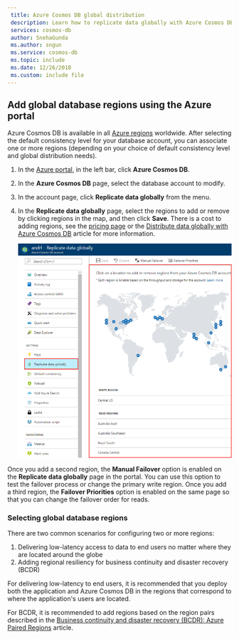 ```yaml
---
 title: Azure Cosmos DB global distribution
 description: Learn how to replicate data globally with Azure Cosmos DB in the Azure portal
 services: cosmos-db
 author: SnehaGunda
 ms.author: sngun
 ms.service: cosmos-db
 ms.topic: include
 ms.date: 12/26/2018
 ms.custom: include file
---
```


## <a id="addregion"></a>Add global database regions using the Azure portal
Azure Cosmos DB is available in all [Azure regions][azureregions] worldwide. After selecting the default consistency level for your database account, you can associate one or more regions (depending on your choice of default consistency level and global distribution needs).

1. In the [Azure portal](https://portal.azure.com/), in the left bar, click **Azure Cosmos DB**.
2. In the **Azure Cosmos DB** page, select the database account to modify.
3. In the account page, click **Replicate data globally** from the menu.
4. In the **Replicate data globally** page, select the regions to add or remove by clicking regions in the map, and then click **Save**. There is a cost to adding regions, see the [pricing page](https://azure.microsoft.com/pricing/details/cosmos-db/) or the [Distribute data globally with Azure Cosmos DB](../articles/cosmos-db/distribute-data-globally.md) article for more information.
   
    ![Click the regions in the map to add or remove them][1]
    
Once you add a second region, the **Manual Failover** option is enabled on the **Replicate data globally** page in the portal. You can use this option to test the failover process or change the primary write region. Once you add a third region, the **Failover Priorities** option is enabled on the same page so that you can change the failover order for reads.  

### Selecting global database regions
There are two common scenarios for configuring two or more regions:

1. Delivering low-latency access to data to end users no matter where they are located around the globe
2. Adding regional resiliency for business continuity and disaster recovery (BCDR)

For delivering low-latency to end users, it is recommended that you deploy both the application and Azure Cosmos DB in the regions that correspond to where the application's users are located.

For BCDR, it is recommended to add regions based on the region pairs described in the [Business continuity and disaster recovery (BCDR): Azure Paired Regions][bcdr] article.

<!--

## <a id="selectwriteregion"></a>Select the write region

While all regions associated with your Cosmos DB database account can serve reads (both, single item as well as multi-item paginated reads) and queries, only one region can actively receive the write (insert, upsert, replace, delete) requests. To set the active write region, do the following  


1. In the **Azure Cosmos DB** blade, select the database account to modify.
2. In the account blade, click **Replicate data globally** from the menu.
3. In the **Replicate data globally** blade, click **Manual Failover** from the top bar.
    ![Change the write region under Azure Cosmos DB Account > Replicate data globally > Manual Failover][2]
4. Select a read region to become the new write region, click the checkbox to confirm triggering a failover, and click OK
    ![Change the write region by selecting a new region in list under Azure Cosmos DB Account > Replicate data globally > Manual Failover][3]

--->

<!--Image references-->
[1]: ./media/cosmos-db-tutorial-global-distribution-portal/azure-cosmos-db-add-region.png
[2]: ./media/cosmos-db-tutorial-global-distribution-portal/azure-cosmos-db-manual-failover-1.png
[3]: ./media/cosmos-db-tutorial-global-distribution-portal/azure-cosmos-db-manual-failover-2.png

<!--Reference style links - using these makes the source content way more readable than using inline links-->
[bcdr]: ../articles/best-practices-availability-paired-regions.md
[consistency]: ../articles/cosmos-db/consistency-levels.md
[azureregions]: https://azure.microsoft.com/regions/#services
[offers]: https://azure.microsoft.com/pricing/details/cosmos-db/
